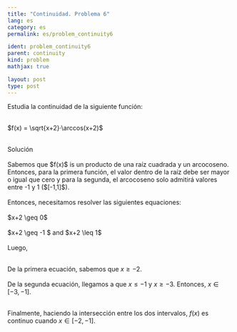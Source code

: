 ```yaml
---
title: "Continuidad. Problema 6"
lang: es
category: es
permalink: es/problem_continuity6

ident: problem_continuity6
parent: continuity
kind: problem
mathjax: true

layout: post
type: post
---
```


<div>
Estudia la continuidad de la siguiente función: <br><br>

$f(x) = \sqrt{x+2}·\arccos(x+2)$<br><br>


<div class="bcblue boxdissap">
Solución
</div><br>

<div class="dissap">
Sabemos que $f(x)$ is un producto de una raíz cuadrada y un arcocoseno. Entonces, para la primera función, el valor dentro de la raíz debe ser mayor o igual que cero y para la segunda, el arcocoseno solo admitirá valores entre -1 y 1 ($[-1,1]$).<br><br> 
Entonces, necesitamos resolver las siguientes equaciones: <br><br>
$x+2 \geq 0$<br><br>
$x+2 \geq -1 $ and $x+2 \leq 1$<br><br>
Luego,<br><br>

De la primera ecuación, sabemos que $x\geq -2$.<br><br>
De la segunda ecuación, llegamos a que $x\leq -1$ y $x\geq -3$. Entonces, $x\in[-3,-1]$.<br><br>

Finalmente, haciendo la intersección entre los dos intervalos, $f(x)$ es continuo cuando $x\in[-2,-1]$.

</div>
